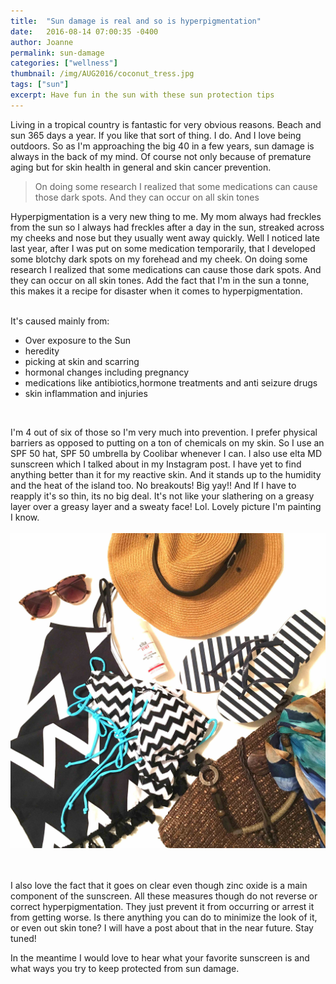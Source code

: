 ```yaml
---
title:  "Sun damage is real and so is hyperpigmentation"
date:   2016-08-14 07:00:35 -0400
author: Joanne
permalink: sun-damage
categories: ["wellness"]
thumbnail: /img/AUG2016/coconut_tress.jpg
tags: ["sun"]
excerpt: Have fun in the sun with these sun protection tips
---
```


Living in a tropical country is fantastic for very obvious reasons. Beach and sun 365 days a year. If you like that sort of thing. I do. And I love being outdoors. So as I'm approaching the big 40 in a few years, sun damage is always in the back of my mind. Of course not only because of premature aging but for skin health in general and skin cancer prevention.
<br>

> On doing some research I realized that some medications can cause those dark spots. And they can occur on all skin tones

Hyperpigmentation is a very new thing to me. My mom always had freckles from the sun so I always had freckles after a day in the sun, streaked across my cheeks and nose but they usually went away quickly. Well I noticed late last year, after I was put on some medication temporarily, that I developed some blotchy dark spots on my forehead and my cheek. On doing some research I realized that some medications can cause those dark spots. And they can occur on all skin tones. Add the fact that I'm in the sun a tonne, this makes it a recipe for disaster when it comes to hyperpigmentation.  
<br>

It's caused mainly from:

* Over exposure to the Sun
* heredity
* picking at skin and scarring
* hormonal changes including pregnancy
* medications like antibiotics,hormone treatments and anti seizure drugs
* skin inflammation and injuries
<br>

I'm 4 out of six of those so I'm very much into prevention. I prefer physical barriers as opposed to putting on a ton of chemicals on my skin.  So I use an SPF 50 hat, SPF 50 umbrella by Coolibar whenever I can. I also use elta MD sunscreen which I talked about in my Instagram post. I have yet to find anything better than it for my reactive skin. And it stands up to the humidity and the heat of the island too. No breakouts! Big yay!! And If I have to reapply it's so thin, its no big deal. It's not like your slathering on a greasy layer over a greasy layer and a sweaty face! Lol. Lovely picture I'm painting I know.
<br>
<br>
![Sun Apparel](/img/AUG2016/sun_apparel.jpg)  
<br>
<br>

I also love the fact that it goes on clear even though zinc oxide is a main component of the sunscreen.
All these measures though do not reverse or correct hyperpigmentation. They just prevent it from occurring or arrest it from getting worse. Is there anything you can do to minimize the look of it, or even out skin tone? I will have a post about that in the near future. Stay tuned!
<br>

In the meantime I would love to hear what your favorite sunscreen is and what ways you try to keep protected from sun damage.
